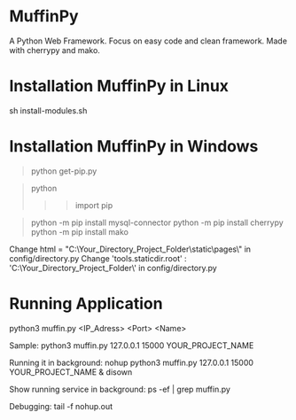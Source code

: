 # MuffinPy
A Python Web Framework. Focus on easy code and clean framework. Made with cherrypy and mako.

# Installation MuffinPy in Linux

sh install-modules.sh

# Installation MuffinPy in Windows

> python get-pip.py

> python
>>> import pip
>>>

> python -m pip install mysql-connector
> python -m pip install cherrypy
> python -m pip install mako

Change html = "C:\Your_Directory_Project_Folder\static\pages\\" in config/directory.py
Change 'tools.staticdir.root'  : 'C:\Your_Directory_Project_Folder\\' in config/directory.py

# Running Application

python3 muffin.py \<IP_Adress\> \<Port\> \<Name\>

Sample:
python3 muffin.py 127.0.0.1 15000 YOUR_PROJECT_NAME

Running it in background:
nohup python3 muffin.py 127.0.0.1 15000 YOUR_PROJECT_NAME & disown

Show running service in background:
ps -ef | grep muffin.py

Debugging:
tail -f nohup.out
